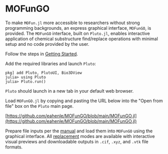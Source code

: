 # MOFunGO

To make `MOFun.jl` more accessible to researchers without strong programming
backgrounds, an express graphical interface, `MOFunGO`, is provided.  The
`MOFunGO` interface, built on `Pluto.jl`, enables interactive application of
chemical substructure find/replace operations with minimal setup and no code
provided by the user.

Follow the steps in [Getting Started](../../build/manual/start).

Add the required libraries and launch `Pluto`:

```
pkg] add Pluto, PlutoUI, Bio3DView
julia> using Pluto
julia> Pluto.run()
```

`Pluto` should launch in a new tab in your default web browser.

Load `MOFunGO.jl` by copying and pasting the URL below into the "Open from file"
box on the `Pluto` main page.

[https://github.com/eahenle/MOFunGO/blob/main/MOFunGO.jl](https://github.com/eahenle/MOFunGO/blob/main/MOFunGO.jl)

Prepare file inputs per the [manual](../../build/manual/inputs) and load them into
`MOFunGO` using the graphical interface.  All [replacement](manual/replace) modes
are available with interactive visual previews and downloadable outputs in `.cif`,
`.xyz`, and `.vtk` file formats.
